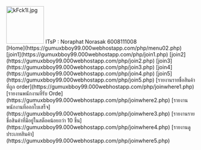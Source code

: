 <img src="https://www.picz.in.th/images/2018/10/23/kFck1I.jpg" alt="kFck1I.jpg" border="0" width="100" height="100"/>
ITsP : Noraphat Norasak 6008111008<br/>
[Home](https://gumuxbboy99.000webhostapp.com/php/menu02.php)
[join1](https://gumuxbboy99.000webhostapp.com/php/join1.php)
[join2](https://gumuxbboy99.000webhostapp.com/php/join2.php)
[join3](https://gumuxbboy99.000webhostapp.com/php/join3.php)
[join4](https://gumuxbboy99.000webhostapp.com/php/join4.php)
[join5](https://gumuxbboy99.000webhostapp.com/php/join5.php)
[รายงานรายชื่อสินค้าที่ถูก order](https://gumuxbboy99.000webhostapp.com/php/joinwhere1.php)
[รายงานพนักงานที่รับ Orde](https://gumuxbboy99.000webhostapp.com/php/joinwhere2.php)
[รายงานพนักงานที่ออกใบเสร็จ](https://gumuxbboy99.000webhostapp.com/php/joinwhere3.php)
[รายงานรายชื่อสินค้าที่มีอยู่ในสต็อคน้อยกว่า 10 ชิ้น](https://gumuxbboy99.000webhostapp.com/php/joinwhere4.php)
[รายงานดูประเภทสินค้า](https://gumuxbboy99.000webhostapp.com/php/joinwhere5.php)
